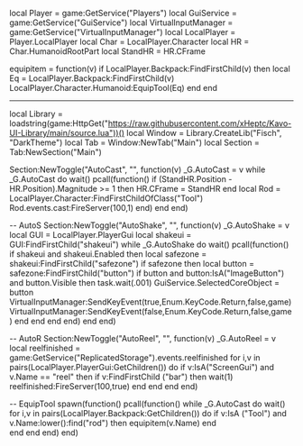 local Player = game:GetService("Players")
local GuiService = game:GetService("GuiService")
local VirtualInputManager = game:GetService("VirtualInputManager")
local LocalPlayer = Player.LocalPlayer
local Char = LocalPlayer.Character
local HR = Char.HumanoidRootPart
local StandHR = HR.CFrame

equipitem = function(v)
    if LocalPlayer.Backpack:FindFirstChild(v) then
        local Eq = LocalPlayer.Backpack:FindFirstChild(v)
		LocalPlayer.Character.Humanoid:EquipTool(Eq)
	end
end

----

local Library = loadstring(game:HttpGet("https://raw.githubusercontent.com/xHeptc/Kavo-UI-Library/main/source.lua"))()
local Window = Library.CreateLib("Fisch", "DarkTheme")
local Tab = Window:NewTab("Main")
local Section = Tab:NewSection("Main")

Section:NewToggle("AutoCast", "", function(v)
    _G.AutoCast = v
while _G.AutoCast do wait()
    pcall(function()
    if (StandHR.Position - HR.Position).Magnitude >= 1 then
    HR.CFrame = StandHR
end
local Rod = LocalPlayer.Character:FindFirstChildOfClass("Tool")
    Rod.events.cast:FireServer(100,1)
	    end)
	end
end)

-- AutoS
Section:NewToggle("AutoShake", "", function(v)
    _G.AutoShake = v
local GUI = LocalPlayer.PlayerGui
local shakeui = GUI:FindFirstChild("shakeui")
    while _G.AutoShake do wait()
	    pcall(function()
    if shakeui and shakeui.Enabled then
        local safezone = shakeui:FindFirstChild("safezone")
    if safezone then
		local button = safezone:FindFirstChild("button")
	if button and button:IsA("ImageButton") and button.Visible then
	task.wait(.001)
        GuiService.SelectedCoreObject = button
        VirtualInputManager:SendKeyEvent(true,Enum.KeyCode.Return,false,game)
        VirtualInputManager:SendKeyEvent(false,Enum.KeyCode.Return,false,game)
                    end	
	            end
            end
		end)
    end
end)

-- AutoR
Section:NewToggle("AutoReel", "", function(v)
     _G.AutoReel = v
local reelfinished = game:GetService("ReplicatedStorage").events.reelfinished
for i,v in pairs(LocalPlayer.PlayerGui:GetChildren()) do
    if v:IsA("ScreenGui") and v.Name == "reel" then
	    if v:FindFirstChild ("bar") then
		wait(1)
            reelfinished:FireServer(100,true)
        end
    end
end
end)

-- EquipTool
spawn(function()
    pcall(function()
    while _G.AutoCast do wait()
for i,v in pairs(LocalPlayer.Backpack:GetChildren()) do
    if v:IsA ("Tool") and v.Name:lower():find("rod") then
        equipitem(v.Name)
                end    
            end
        end
    end)
end)
